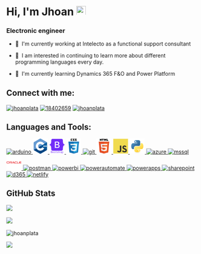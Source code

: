 # Hi, I'm Jhoan <img src="https://media.giphy.com/media/hvRJCLFzcasrR4ia7z/giphy.gif" width="25px" height="25px">

<h3>Electronic engineer</h3>

- 💼&nbsp; I'm currently working at Intelecto as a functional support consultant

- 👀 &nbsp;I am interested in continuing to learn more about different programming languages every day.

- 🌱 &nbsp;I'm currently learning Dynamics 365 F&O and Power Platform





<h2> Connect with me: </h2>
<p align="left">
<a href="https://linkedin.com/in/jhosepro" target="blank"><img align="center" src="https://raw.githubusercontent.com/rahuldkjain/github-profile-readme-generator/master/src/images/icons/Social/linked-in-alt.svg" alt="jhoanplata" height="30" width="40" /></a>
<a href="https://stackoverflow.com/users/18402659" target="blank"><img align="center" src="https://raw.githubusercontent.com/rahuldkjain/github-profile-readme-generator/master/src/images/icons/Social/stack-overflow.svg" alt="18402659" height="30" width="40" /></a>
<a href="https://instagram.com/jhoanplata22" target="blank"><img align="center" src="https://raw.githubusercontent.com/rahuldkjain/github-profile-readme-generator/master/src/images/icons/Social/instagram.svg" alt="jhoanplata" height="30" width="40" /></a></p>

<h2></h2>

<h2 align="left">Languages and Tools:</h2>
<p align="left"> <a href="https://www.arduino.cc/" target="_blank" rel="noreferrer"> <img src="https://cdn.worldvectorlogo.com/logos/arduino-1.svg" alt="arduino" width="40" height="40"/> </a> <a href="https://www.w3schools.com/cpp/" target="_blank" rel="noreferrer"> <img src="https://raw.githubusercontent.com/devicons/devicon/master/icons/cplusplus/cplusplus-original.svg" alt="cplusplus" width="40" height="40"/> </a> <a href="https://www.w3schools.com/css/" target="_blank" rel="noreferrer"><img src="https://raw.githubusercontent.com/devicons/devicon/master/icons/bootstrap/bootstrap-plain-wordmark.svg" alt="bootstrap" width="40" height="40"/> </a> <a href="https://www.w3schools.com/cpp/" target="_blank" rel="noreferrer"> <img src="https://raw.githubusercontent.com/devicons/devicon/master/icons/css3/css3-original-wordmark.svg" alt="css3" width="40" height="40"/> </a> <a href="https://git-scm.com/" target="_blank" rel="noreferrer"> <img src="https://www.vectorlogo.zone/logos/git-scm/git-scm-icon.svg" alt="git" width="40" height="40"/> </a> <a href="https://www.w3.org/html/" target="_blank" rel="noreferrer"> <img src="https://raw.githubusercontent.com/devicons/devicon/master/icons/html5/html5-original-wordmark.svg" alt="html5" width="40" height="40"/> </a> <a href="https://developer.mozilla.org/en-US/docs/Web/JavaScript" target="_blank" rel="noreferrer"> <img src="https://raw.githubusercontent.com/devicons/devicon/master/icons/javascript/javascript-original.svg" alt="javascript" width="40" height="40"/> </a> <a href="https://www.linux.org/" target="_blank" rel="noreferrer">  <img src="https://raw.githubusercontent.com/devicons/devicon/master/icons/python/python-original.svg" alt="python" width="40" height="40"/> </a> </a> <a href="https://azure.microsoft.com/en-in/" target="_blank" rel="noreferrer"> <img src="https://www.vectorlogo.zone/logos/microsoft_azure/microsoft_azure-icon.svg" alt="azure" width="40" height="40"/>  </a> <a href="https://www.microsoft.com/en-us/sql-server" target="_blank" rel="noreferrer"> <img src="https://www.svgrepo.com/show/303229/microsoft-sql-server-logo.svg" alt="mssql" width="40" height="40"/> </a> <a href="https://www.oracle.com/co/database/sqldeveloper/" target="_blank" rel="noreferrer"> <img src="https://raw.githubusercontent.com/devicons/devicon/master/icons/oracle/oracle-original.svg" alt="oracle" width="40" height="40"/> </a> <a href="https://postman.com" target="_blank" rel="noreferrer"> <img src="https://www.vectorlogo.zone/logos/getpostman/getpostman-icon.svg" alt="postman" width="40" height="40"/> </a> <a href="https://www.microsoft.com/es-es/power-platform/products/power-bi" target="_blank" rel="noreferrer"> <img src="https://img.icons8.com/?size=100&id=3sGOUDo9nJ4k&format=png&color=000000" alt="powerbi" width="40" height="40"/> </a> <a href="https://www.microsoft.com/es/power-platform/products/power-automate" target="_blank" rel="noreferrer"> <img src="https://img.icons8.com/?size=100&id=kTTt25v6Drpd&format=png&color=000000" alt="powerautomate" width="40" height="40"/> </a> <a href="https://www.microsoft.com/es-es/power-platform/products/power-apps" target="_blank" rel="noreferrer"> <img src="https://img.icons8.com/?size=100&id=OU2ddOKw840K&format=png&color=000000" alt="powerapps" width="40" height="40"/> </a> <a href="https://www.microsoft.com/es-co/microsoft-365/sharepoint/collaboration" target="_blank" rel="noreferrer"> <img src="https://img.icons8.com/?size=100&id=117558&format=png&color=000000" alt="sharepoint" width="40" height="40"/> </a> <a href="https://www.microsoft.com/es-es/dynamics-365/products/finance" target="_blank" rel="noreferrer"> <img src="https://img.icons8.com/?size=100&id=TdZTMv5DI6kp&format=png&color=000000" alt="d365" width="40" height="40"/> </a> <a href="https://www.netlify.com/" target="_blank" rel="noreferrer"> <img src="https://img.icons8.com/?size=100&id=YsPdguLCFOMH&format=png&color=000000" alt="netlify" width="40" height="40"/> </a>    </p>


<h2>GitHub Stats</h2>
<p> <img src="https://github-readme-stats.vercel.app/api/top-langs/?username=jhoanplata&layout=compact" /> </p>

<p><img src="https://github-readme-stats.vercel.app/api?username=jhoanplata&hide=stars,issues&show_icons=true" /></p>

<p> <img src="https://github-profile-trophy.vercel.app/?username=jhoanplata&title=Joined2020,Repositories,PullRequest,Commits" alt="jhoanplata" /></p>


<p align="left">
  <img src="https://capsule-render.vercel.app/api?type=waving&color=gradient&height=60&section=footer"/>
</p>

<!-- <img src="https://raw.githubusercontent.com/devicons/devicon/master/icons/linux/linux-original.svg" alt="linux" width="40" height="40"/> </a> <a href="https://www.mysql.com/" target="_blank" rel="noreferrer"> <img src="https://raw.githubusercontent.com/devicons/devicon/master/icons/mysql/mysql-original-wordmark.svg" alt="mysql" width="40" height="40"/> </a> <a href="https://www.php.net" target="_blank" rel="noreferrer"> <img src="https://raw.githubusercontent.com/devicons/devicon/master/icons/php/php-original.svg" alt="php" width="40" height="40"/> </a> <a href="https://www.python.org" target="_blank" rel="noreferrer"> -->



